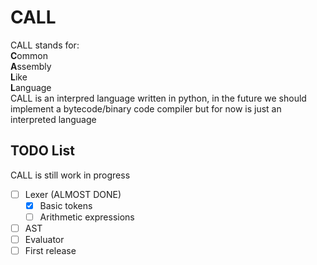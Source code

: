 # CALL
CALL stands for:<BR>
**C**ommon<BR>
**A**ssembly<BR>
**L**ike<BR>
**L**anguage<BR>
CALL is an interpred language written in python, in the future we should
implement a bytecode/binary code compiler but for now is just an interpreted
language

## TODO List
CALL is still work in progress
 - [ ] Lexer (ALMOST DONE)
   - [x] Basic tokens
   - [ ] Arithmetic expressions
 - [ ] AST
 - [ ] Evaluator
 - [ ] First release
